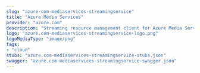 ```yaml
---
slug: "azure-com-mediaservices-streamingservice"
title: "Azure Media Services"
provider: "azure.com"
description: "Streaming resource management client for Azure Media Services"
logo: "azure.com-mediaservices-streamingservice-logo.png"
logoMediaType: "image/png"
tags:
- "cloud"
stubs: "azure.com-mediaservices-streamingservice-stubs.json"
swagger: "azure.com-mediaservices-streamingservice-swagger.json"
---
```

